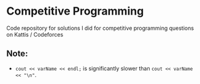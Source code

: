 # Competitive Programming
Code repository for solutions I did for competitive programming questions on Kattis / Codeforces

## Note:
- ```cout << varName << endl;``` is significantly slower than ```cout << varName << "\n"```.
  
